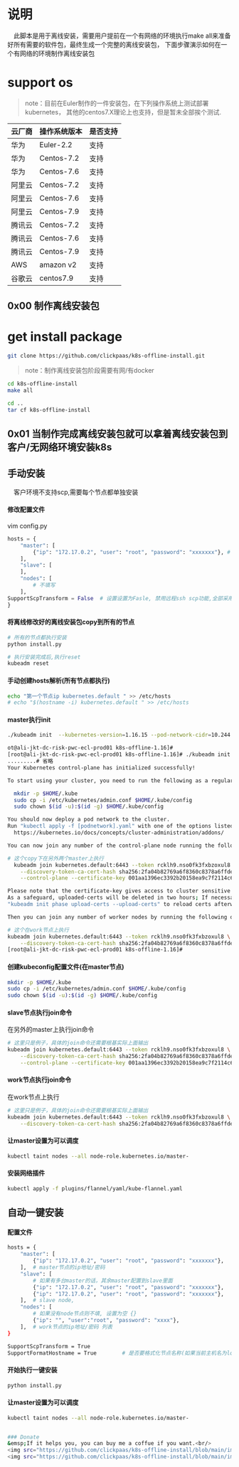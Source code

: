 # 说明
&emsp;此脚本是用于离线安装，需要用户提前在一个有网络的环境执行make all来准备好所有需要的软件包，最终生成一个完整的离线安装包， 下面步骤演示如何在一个有网络的环境制作离线安装包

# support os
>note：目前在Euler制作的一件安装包，在下列操作系统上测试部署kubernetes， 其他的centos7.X理论上也支持，但是暂未全部挨个测试.

|云厂商|操作系统版本|是否支持|
|----|----|----|
|华为|Euler-2.2|支持|
|华为|Centos-7.2|支持|
|华为|Centos-7.6|支持|
|阿里云|Centos-7.2|支持|
|阿里云|Centos-7.6|支持|
|阿里云|Centos-7.9|支持|
|腾讯云|Centos-7.2|支持|
|腾讯云|Centos-7.6|支持|
|腾讯云|Centos-7.9|支持|
|AWS|amazon v2|支持|
|谷歌云|centos7.9|支持|



## 0x00 制作离线安装包
# get install package
```bash
git clone https://github.com/clickpaas/k8s-offline-install.git
```

> note：制作离线安装包阶段需要有网/有docker
```bash
cd k8s-offline-install
make all

cd ..
tar cf k8s-offline-install
```


## 0x01 当制作完成离线安装包就可以拿着离线安装包到客户/无网络环境安装k8s

## 手动安装
&emsp;客户环境不支持scp,需要每个节点都单独安装
#### 修改配置文件
vim config.py
```python
hosts = {
    "master": [
        {"ip": "172.17.0.2", "user": "root", "password": "xxxxxxx"}, # 这里随便乱填写一个就可以
    ],
    "slave": [
    ],
    "nodes": [
        # 不填写
    ],
SupportScpTransform = False  # 设置设置为Fasle, 禁用远程ssh scp功能,全部采用本地直接命令执行
}
```

#### 将离线修改好的离线安装包copy到所有的节点
```bash
# 所有的节点都执行安装
python install.py

# 执行安装完成后,执行reset
kubeadm reset
```

#### 手动创建hosts解析(所有节点都执行)
```bash
echo "第一个节点ip kubernetes.default " >> /etc/hosts
# echo "$(hostname -i) kubernetes.default " >> /etc/hosts
```

#### master执行init
```bash
./kubeadm init  --kubernetes-version=1.16.15 --pod-network-cidr=10.244.0.0/16  --control-plane-endpoint kubernetes.default --upload-certs

ot@ali-jkt-dc-risk-pwc-ecl-prod01 k8s-offline-1.16]#
[root@ali-jkt-dc-risk-pwc-ecl-prod01 k8s-offline-1.16]# ./kubeadm init  --kubernetes-version=1.16.15 --pod-network-cidr=10.244.0.0/16  --control-plane-endpoint kubernetes.default --upload-certs
.........# 省略
Your Kubernetes control-plane has initialized successfully!

To start using your cluster, you need to run the following as a regular user:

  mkdir -p $HOME/.kube
  sudo cp -i /etc/kubernetes/admin.conf $HOME/.kube/config
  sudo chown $(id -u):$(id -g) $HOME/.kube/config

You should now deploy a pod network to the cluster.
Run "kubectl apply -f [podnetwork].yaml" with one of the options listed at:
  https://kubernetes.io/docs/concepts/cluster-administration/addons/

You can now join any number of the control-plane node running the following command on each as root:

# 这个copy下在另外两个master上执行
  kubeadm join kubernetes.default:6443 --token rcklh9.nso0fk3fxbzoxul8 \
    --discovery-token-ca-cert-hash sha256:2fa04b82769a6f8360c8378a6ffde3c0bce4281d57eb54f55912ddb7ff233651 \
    --control-plane --certificate-key 001aa1396ec3392b20158ea9c7f2114c6561222f7a584cd97c2f93848ec863f2

Please note that the certificate-key gives access to cluster sensitive data, keep it secret!
As a safeguard, uploaded-certs will be deleted in two hours; If necessary, you can use
"kubeadm init phase upload-certs --upload-certs" to reload certs afterward.

Then you can join any number of worker nodes by running the following on each as root:

# 这个在work节点上执行
kubeadm join kubernetes.default:6443 --token rcklh9.nso0fk3fxbzoxul8 \
    --discovery-token-ca-cert-hash sha256:2fa04b82769a6f8360c8378a6ffde3c0bce4281d57eb54f55912ddb7ff233651
[root@ali-jkt-dc-risk-pwc-ecl-prod01 k8s-offline-1.16]#

```

#### 创建kubeconfig配置文件(在master节点)
```bash
mkdir -p $HOME/.kube
sudo cp -i /etc/kubernetes/admin.conf $HOME/.kube/config
sudo chown $(id -u):$(id -g) $HOME/.kube/config
```

#### slave节点执行join命令
在另外的master上执行join命令
```bash
# 这里只是例子，具体的join命令还需要根基实际上面输出
kubeadm join kubernetes.default:6443 --token rcklh9.nso0fk3fxbzoxul8 \
    --discovery-token-ca-cert-hash sha256:2fa04b82769a6f8360c8378a6ffde3c0bce4281d57eb54f55912ddb7ff233651 \
    --control-plane --certificate-key 001aa1396ec3392b20158ea9c7f2114c6561222f7a584cd97c2f93848ec863f2
```


#### work节点执行join命令
在work节点上执行
```bash
# 这里只是例子，具体的join命令还需要根基实际上面输出
kubeadm join kubernetes.default:6443 --token rcklh9.nso0fk3fxbzoxul8 \
    --discovery-token-ca-cert-hash sha256:2fa04b82769a6f8360c8378a6ffde3c0bce4281d57eb54f55912ddb7ff233651
```

#### 让master设置为可以调度
```bash
kubectl taint nodes --all node-role.kubernetes.io/master-
```

#### 安装网络插件
```bash
kubectl apply -f plugins/flannel/yaml/kube-flannel.yaml
```

## 自动一键安装

#### 配置文件
```bash
hosts = {
    "master": [
        {"ip": "172.17.0.2", "user": "root", "password": "xxxxxxx"},        # 第一台master的信息
    ],  # master节点的ip地址/密码
    "slave": [
        # 如果有多台master的话，其余master配置到slave里面
        {"ip": "172.17.0.2", "user": "root", "password": "xxxxxxx"},        # 第二台master的信息
        {"ip": "172.17.0.2", "user": "root", "password": "xxxxxxx"},        # 第三台master的信息
    ],  # slave node,
    "nodes": [
        # 如果没有node节点则不填, 设置为空 {}
        {"ip": "", "user":"root", "password": "xxxx"},                      # worker节点信息
    ],  # work节点的ip地址/密码 列表
}

SupportScpTransform = True
SupportFormatHostname = True        # 是否要格式化节点名称(如果当前主机名为localhost之类,建议设置为True)
```

#### 开始执行一键安装
```bash
python install.py
```

#### 让master设置为可以调度
```bash
kubectl taint nodes --all node-role.kubernetes.io/master-


### Donate
&emsp;If it helps you, you can buy me a coffue if you want.<br/>
<img src="https://github.com/clickpaas/k8s-offline-install/blob/main/image/wechat.jpeg" width="200px" height="200px" />
<img src="https://github.com/clickpaas/k8s-offline-install/blob/main/image/alipay.jpeg" width="200px" height="200px" />
